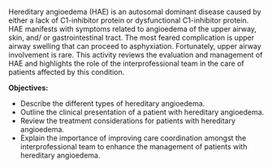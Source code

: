 Hereditary angioedema (HAE) is an autosomal dominant disease caused by either a lack of C1-inhibitor protein or dysfunctional C1-inhibitor protein. HAE manifests with symptoms related to angioedema of the upper airway, skin, and/ or gastrointestinal tract. The most feared complication is upper airway swelling that can proceed to asphyxiation. Fortunately, upper airway involvement is rare. This activity reviews the evaluation and management of HAE and highlights the role of the interprofessional team in the care of patients affected by this condition.

**Objectives:**
- Describe the different types of hereditary angioedema.
- Outline the clinical presentation of a patient with hereditary angioedema.
- Review the treatment considerations for patients with hereditary angioedema. 
- Explain the importance of improving care coordination amongst the interprofessional team to enhance the management of patients with hereditary angioedema.